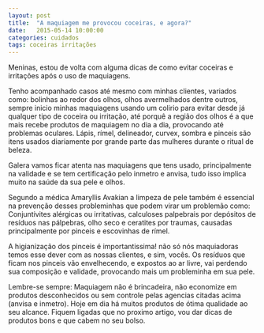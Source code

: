 ```yaml
---
layout: post
title:  "A maquiagem me provocou coceiras, e agora?"
date:   2015-05-14 10:00:00
categories: cuidados
tags: coceiras irritações
---
```

Meninas, estou de volta com alguma dicas de como evitar coceiras e irritações após o uso de maquiagens.

Tenho acompanhado casos até mesmo com minhas clientes, variados como: bolinhas ao redor dos olhos, olhos avermelhados dentre outros, sempre inicio minhas maquiagens usando um colirio para evitar desde já qualquer tipo de coceira ou irritação, até porquê a região dos olhos é a que mais recebe produtos de maquiagem no dia a dia, provocando até problemas oculares.
Lápis, rímel, delineador, curvex, sombra e pinceis são itens usados diariamente por grande parte das mulheres durante o ritual de beleza.

<!-- more -->

Galera vamos ficar atenta nas maquiagens que tens usado, principalmente na validade e se tem certificação pelo inmetro e anvisa, tudo isso implica muito na saúde da sua pele e olhos.

Segundo a médica Amaryllis Avakian a limpeza de pele também é essencial na prevenção desses probleminhas que podem virar um problemão como: Conjuntivites alérgicas ou irritativas, calculoses palpebrais por depósitos de resíduos nas pálpebras, olho seco e ceratites por traumas, causadas principalmente por pinceis e escovinhas de rímel.

A higianização dos pinceis é importantissima! não só nós maquiadoras temos esse dever com as nossas clientes, e sim, vocês. Os resíduos que ficam nos pinceis vão envelhecendo, e expostos ao ar livre, vai perdendo sua composição e validade, provocando mais um probleminha em sua pele.

Lembre-se sempre: Maquiagem não é brincadeira, não economize em produtos desconhecidos ou sem controle pelas agencias citadas acima (anvisa e inmetro). Hoje em dia há muitos produtos de ótima qualidade ao seu alcance. Fiquem ligadas que no proximo artigo, vou dar dicas de produtos bons e que cabem no seu bolso.